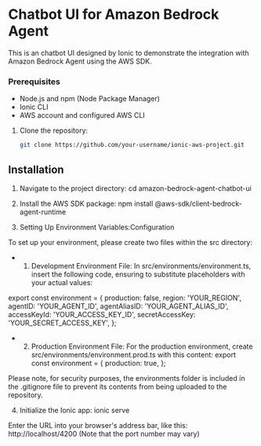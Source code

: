 # Chatbot UI for Amazon Bedrock Agent 

This is an chatbot UI designed by Ionic to demonstrate the integration with Amazon Bedrock Agent using the AWS SDK. 

### Prerequisites

- Node.js and npm (Node Package Manager)
- Ionic CLI
- AWS account and configured AWS CLI

1. Clone the repository:
   ```sh
   git clone https://github.com/your-username/ionic-aws-project.git

## Installation

1. Navigate to the project directory:
cd amazon-bedrock-agent-chatbot-ui

2. Install the AWS SDK package:
npm install @aws-sdk/client-bedrock-agent-runtime

3. Setting Up Environment Variables:Configuration

To set up your environment, please create two files within the src directory:

 - 1) Development Environment File: In src/environments/environment.ts, insert the following code, ensuring to substitute placeholders with your actual values:

  export const environment = {
    production: false,
    region: 'YOUR_REGION',
    agentID: 'YOUR_AGENT_ID',
    agentAliasID: 'YOUR_AGENT_ALIAS_ID',
    accessKeyId: 'YOUR_ACCESS_KEY_ID',
    secretAccessKey: 'YOUR_SECRET_ACCESS_KEY',
  };

  - 2) Production Environment File: For the production environment, create src/environments/environment.prod.ts with this content:
  export const environment = {
    production: true,
  };

Please note, for security purposes, the environments folder is included in the .gitignore file to prevent its contents from being uploaded to the repository.

4. Initialize the Ionic app:
ionic serve

Enter the URL into your browser's address bar, like this: http://localhost/4200 (Note that the port number may vary)